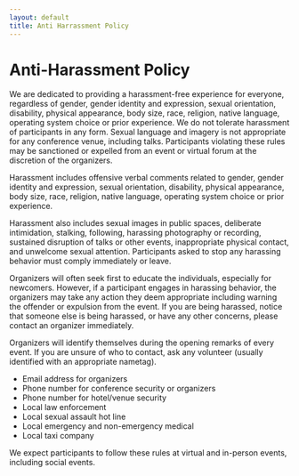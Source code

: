 ```yaml
---
layout: default
title: Anti Harrassment Policy
---
```


# Anti-Harassment Policy

We are dedicated to providing a harassment-free experience for everyone, regardless of gender, gender identity and expression, sexual orientation, disability, physical appearance, body size, race, religion, native language, operating system choice or prior experience. We do not tolerate harassment of participants in any form. Sexual language and imagery is not appropriate for any conference venue, including talks. Participants violating these rules may be sanctioned or expelled from an event or virtual forum at the discretion of the organizers.

Harassment includes offensive verbal comments related to gender, gender identity and expression, sexual orientation, disability, physical appearance, body size, race, religion, native language, operating system choice or prior experience.

Harassment also includes sexual images in public spaces, deliberate intimidation, stalking, following, harassing photography or recording, sustained disruption of talks or other events, inappropriate physical contact, and unwelcome sexual attention. Participants asked to stop any harassing behavior must comply immediately or leave.

Organizers will often seek first to educate the individuals, especially for newcomers. However, if a participant engages in harassing behavior, the organizers may take any action they deem appropriate  including warning the offender or expulsion from the event. If you are being harassed, notice that someone else is being harassed, or have any other concerns, please contact an organizer immediately.

Organizers will identify themselves during the opening remarks of every event.  If you are unsure of who to contact, ask any volunteer (usually identified with an appropriate nametag).

* Email address for organizers
* Phone number for conference security or organizers
* Phone number for hotel/venue security
* Local law enforcement
* Local sexual assault hot line
* Local emergency and non-emergency medical
* Local taxi company

We expect participants to follow these rules at virtual and in-person events, including social events.
